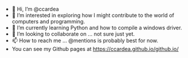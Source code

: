 - 👋 Hi, I’m @ccardea
- 👀 I’m interested in exploring how I might contribute to the world of computers and programming.
- 🌱 I’m currently learning Python and how to compile a windows driver.
- 💞️ I’m looking to collaborate on ... not sure just yet.
- 📫 How to reach me ... @mentions is probably best for now.
- You can see my Github pages at https://ccardea.github.io/github.io/

<!---
ccardea/ccardea is a ✨ special ✨ repository because its `README.md` (this file) appears on your GitHub profile.
You can click the Preview link to take a look at your changes.
--->
